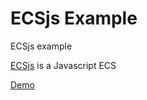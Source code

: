 # ECSjs Example
ECSjs example

[ECSjs](https://github.com/MorganCaron/ECSjs) is a Javascript ECS

[Demo](https://morgancaron.github.io/ECSjs-example/index.html)
